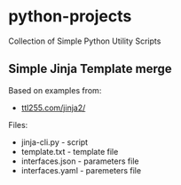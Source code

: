 # python-projects
 Collection of Simple Python Utility Scripts

## Simple Jinja Template merge

Based on examples from:
* [ttl255.com/jinja2/](https://github.com/progala/ttl255.com/tree/master/jinja2) 

Files:

* jinja-cli.py - script
* template.txt - template file
* interfaces.json - parameters file 
* interfaces.yaml - paremeters file